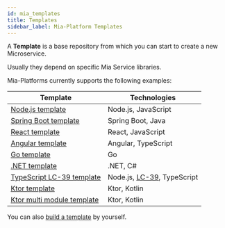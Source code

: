 ```yaml
---
id: mia_templates
title: Templates
sidebar_label: Mia-Platform Templates
---
```

A **Template** is a base repository from which you can start to create a new Microservice.  

Usually they depend on specific Mia Service libraries.

Mia-Platforms currently supports the following examples:

| **Template**                                                                                          | **Technologies**                                                   |
| ----------------------------------------------------------------------------------------------------- | ------------------------------------------------------------------ |
| [Node.js template](https://github.com/mia-platform-marketplace/Node.js-Custom-Plugin-Template/)       | Node.js, JavaScript                                                |
| [Spring Boot template](https://github.com/mia-platform-marketplace/SpringBoot-Custom-Plugin-Template) | Spring Boot, Java                                                  |
| [React template](https://github.com/mia-platform-marketplace/React-App-Template)                      | React, JavaScript                                                  |
| [Angular template](https://github.com/mia-platform-marketplace/Angular-App-Template)                  | Angular, TypeScript                                                |
| [Go template](https://github.com/mia-platform-marketplace/Go-Template)                                | Go                                                                 |
| [.NET template](https://github.com/mia-platform-marketplace/DotNet-Microservice-Template)             | .NET, C#                                                           |
| [TypeScript LC-39 template](https://github.com/mia-platform-marketplace/Typescript-LC39-Template)     | Node.js, [LC-39](https://github.com/mia-platform/lc39), TypeScript |
| [Ktor template](https://github.com/mia-platform-marketplace/Ktor-Template)                            | Ktor, Kotlin                                                       |
| [Ktor multi module template](https://github.com/mia-platform-marketplace/Ktor-Multi-Module-Template)  | Ktor, Kotlin                                                       | . |

You can also [build a template](/software-catalog/items-management/overview.md) by yourself.
